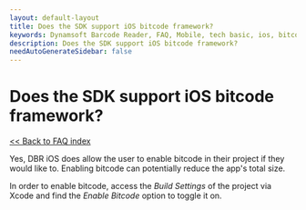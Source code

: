 ```yaml
---
layout: default-layout
title: Does the SDK support iOS bitcode framework?
keywords: Dynamsoft Barcode Reader, FAQ, Mobile, tech basic, ios, bitcode
description: Does the SDK support iOS bitcode framework?
needAutoGenerateSidebar: false
---
```


# Does the SDK support iOS bitcode framework?

[<< Back to FAQ index](index.md)

Yes, DBR iOS does allow the user to enable bitcode in their project if they would like to. Enabling bitcode can potentially reduce the app's total size.

In order to enable bitcode, access the *Build Settings* of the project via Xcode and find the *Enable Bitcode* option to toggle it on.